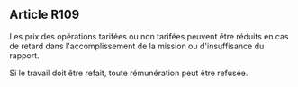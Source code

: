 Article R109
----
Les prix des opérations tarifées ou non tarifées peuvent être réduits en cas de
retard dans l'accomplissement de la mission ou d'insuffisance du rapport.

Si le travail doit être refait, toute rémunération peut être refusée.
